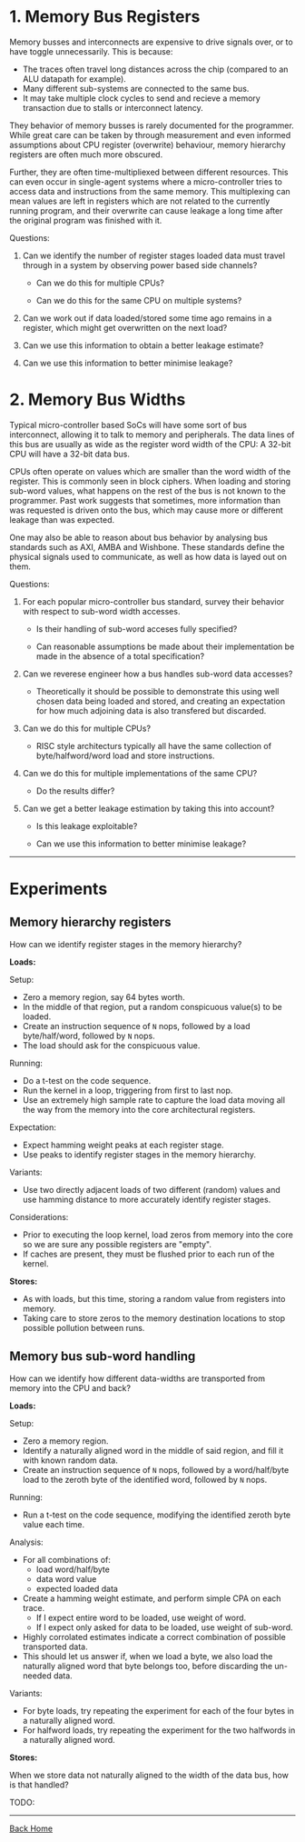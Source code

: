 
# 1. Memory Bus Registers

Memory busses and interconnects are expensive to drive signals over, or
to have toggle unnecessarily.
This is because:
- The traces often travel long distances across the chip (compared to an
  ALU datapath for example).
- Many different sub-systems are connected to the same bus.
- It may take multiple clock cycles to send and recieve a memory transaction
  due to stalls or interconnect latency.

They behavior of memory busses is rarely documented for the programmer.
While great care can be taken by through measurement and even informed
assumptions about CPU register (overwrite) behaviour, memory hierarchy
registers are often much more obscured.

Further, they are often time-multipliexed between different resources.
This can even occur in single-agent systems where a micro-controller tries
to access data and instructions from the same memory. This multiplexing
can mean values are left in registers which are not related to the
currently running program, and their overwrite can cause leakage a long
time after the original program was finished with it.

Questions:

1. Can we identify the number of register stages loaded data must travel
  through in a system by observing power based side channels?

   - Can we do this for multiple CPUs?

   - Can we do this for the same CPU on multiple systems?

2. Can we work out if data loaded/stored some time ago remains in a register,
   which might get overwritten on the next load?

3. Can we use this information to obtain a better leakage estimate?

4. Can we use this information to better minimise leakage?


# 2. Memory Bus Widths

Typical micro-controller based SoCs will have some sort of bus
interconnect, allowing it to talk to memory and peripherals.
The data lines of this bus are usually as wide as the register word width
of the CPU: A 32-bit CPU will have a 32-bit data bus.

CPUs often operate on values which are smaller than the word width of
the register.
This is commonly seen in block ciphers.
When loading and storing sub-word values, what happens on the rest of
the bus is not known to the programmer.
Past work suggests that sometimes, more information than
was requested is driven onto the bus, which may cause more or
different leakage than was expected.

One may also be able to reason about bus behavior by analysing bus
standards such as AXI, AMBA and Wishbone.
These standards define the physical signals used to communicate, as well
as how data is layed out on them.

Questions:

1. For each popular micro-controller bus standard, survey their
   behavior with respect to sub-word width accesses.

   - Is their handling of sub-word acceses fully specified?

   - Can reasonable assumptions be made about their implementation be made in
     the absence of a total specification?

2. Can we reverese engineer how a bus handles sub-word data accesses?

   - Theoretically it should be possible to demonstrate this using
     well chosen data being loaded and stored, and creating an expectation
     for how much adjoining data is also transfered but discarded.

3. Can we do this for multiple CPUs?
    
   - RISC style architecturs typically all have the same collection
     of byte/halfword/word load and store instructions.

4. Can we do this for multiple implementations of the same CPU?

   - Do the results differ?

5. Can we get a better leakage estimation by taking this into account?

   - Is this leakage exploitable?

   - Can we use this information to better minimise leakage?

---

# Experiments

## Memory hierarchy registers

How can we identify register stages in the memory hierarchy?

**Loads:**

Setup:
- Zero a memory region, say 64 bytes worth.
- In the middle of that region, put a random conspicuous value(s) to be
  loaded.
- Create an instruction sequence of `N` nops, followed by a load
  byte/half/word, followed by `N` nops.
- The load should ask for the conspicuous value.

Running:
- Do a t-test on the code sequence.
- Run the kernel in a loop, triggering from first to last nop.
- Use an extremely high sample rate to capture the load data moving
  all the way from the memory into the core architectural registers.

Expectation:
- Expect hamming weight peaks at each register stage.
- Use peaks to identify register stages in the memory hierarchy.

Variants:
- Use two directly adjacent loads of two different (random) values and use
  hamming distance to more accurately identify register stages.

Considerations:
- Prior to executing the loop kernel, load zeros from memory into the core so
  we are sure any possible registers are "empty".
- If caches are present, they must be flushed prior to each run of the
  kernel.

**Stores:**

- As with loads, but this time, storing a random value from registers
  into memory.
- Taking care to store zeros to the memory destination locations to stop
  possible pollution between runs.

## Memory bus sub-word handling

How can we identify how different data-widths are transported from memory
into the CPU and back?

**Loads:**

Setup:
- Zero a memory region.
- Identify a naturally aligned word in the middle of said region, and fill
  it with known random data.
- Create an instruction sequence of `N` nops, followed by a word/half/byte
  load to the zeroth byte of the identified word, followed by `N` nops.

Running:
- Run a t-test on the code sequence, modifying the identified zeroth byte
  value each time.

Analysis:
- For all combinations of:
  - load word/half/byte
  - data word value
  - expected loaded data
- Create a hamming weight estimate, and perform simple CPA on each trace.
  - If I expect entire word to be loaded, use weight of word.
  - If I expect only asked for data to be loaded, use weight of sub-word.
- Highly corrolated estimates indicate a correct combination of possible
  transported data.
- This should let us answer if, when we load a byte, we also load the
  naturally aligned word that byte belongs too, before discarding the 
  un-needed data.

Variants:
- For byte loads, try repeating the experiment for each of the four
  bytes in a naturally aligned word.
- For halfword loads, try repeating the experiment for the two
  halfwords in a naturally aligned word.

**Stores:**

When we store data not naturally aligned to the width of the data bus,
how is that handled?

TODO:

---

[Back Home](../../README.md)
